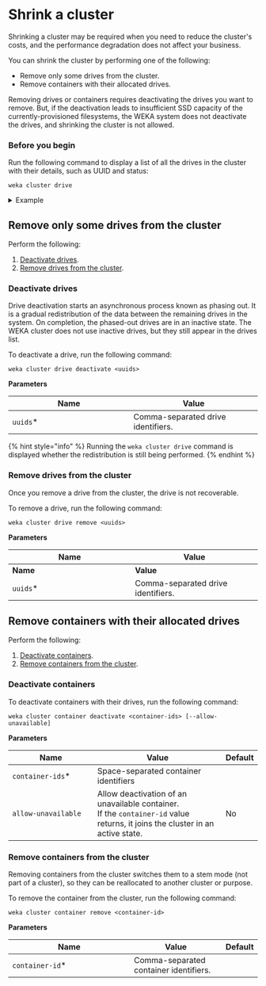 # Shrink a cluster

Shrinking a cluster may be required when you need to reduce the cluster's costs, and the performance degradation does not affect your business.

You can shrink the cluster by performing one of the following:

* Remove only some drives from the cluster.
* Remove containers with their allocated drives.

Removing drives or containers requires deactivating the drives you want to remove. But, if the deactivation leads to insufficient SSD capacity of the currently-provisioned filesystems, the WEKA system does not deactivate the drives, and shrinking the cluster is not allowed.

### Before you begin

Run the following command to display a list of all the drives in the cluster with their details, such as UUID and status:

`weka cluster drive`

<details>

<summary>Example</summary>

```
root@void-new-1:~# weka cluster drive
DISK ID  UUID                                  HOSTNAME     NODE ID  SIZE      STATUS    LIFETIME % USED  ATTACHMENT  DRIVE STATUS
37       84c4574d-5a46-4644-91aa-df1ceef27ff1  void-new-10  1921     1.09 TiB  ACTIVE    0                OK          OK
45       ecd05959-629c-4319-9d24-f69497c499e3  void-new-19  2401     1.09 TiB  ACTIVE    0                OK          OK
46       4c8af0fa-894b-4096-adb6-17fe98a3a690  void-new-17  2281     1.09 TiB  ACTIVE    0                OK          OK
47       49f684d0-9f2e-4b0a-9153-9aa3570067bd  void-new-18  2341     1.09 TiB  ACTIVE    0                OK          OK
57       7202db57-1f4e-4332-a132-33a47a729d46  void-new-0   1141     1.09 TiB  INACTIVE  0                OK
58       6c2ad35b-a1ff-4b30-9882-0ed3ec166747  void-new-1   1321     1.09 TiB  ACTIVE    0                OK          OK
59       ae8dd40a-9d3d-4154-a26d-3e9643f59e6f  void-new-2   1381     1.09 TiB  ACTIVE    0                OK          OK
60       b96e3c32-3a29-436a-ac35-2e8cf6808e9a  void-new-3   1441     1.09 TiB  ACTIVE    0                OK          OK
61       63ab4d5d-82ed-4248-9ce1-817ce5d7e106  void-new-4   1501     1.09 TiB  ACTIVE    0                OK          OK
62       0f303d2c-5fd0-47e6-9150-0da4afcc454b  void-new-5   1561     1.09 TiB  ACTIVE    0                OK          OK
63       d21f4b3b-1458-4402-8592-06e7ca426d9c  void-new-6   1621     1.09 TiB  ACTIVE    0                OK          OK
64       0c3de49c-b123-4b0b-bd64-e7a90454b41d  void-new-7   1681     1.09 TiB  ACTIVE    0                OK          OK
65       c519e608-ae1d-402e-9f10-da69b227d2c8  void-new-8   1741     1.09 TiB  ACTIVE    0                OK          OK
66       80d53c1d-206e-4021-848b-e52b47bf32fa  void-new-9   1801     1.09 TiB  ACTIVE    0                OK          OK
68       3d669d70-6db2-4a7d-a13b-47ad531f43dd  void-new-11  1861     1.09 TiB  ACTIVE    0                OK          OK
69       ded74ec1-d208-41a9-af2d-eb1c1e81e613  void-new-12  1981     1.09 TiB  ACTIVE    0                OK          OK
70       4451db18-8417-4d4f-b5d0-02bad359b9ff  void-new-13  2041     1.09 TiB  ACTIVE    0                OK          OK
71       019f2b88-c284-4cf4-b384-0a0fde6ea128  void-new-14  2101     1.09 TiB  ACTIVE    0                OK          OK
72       7a315ea8-9f12-4143-b67b-213f2f3f6748  void-new-15  2161     1.09 TiB  ACTIVE    0                OK          OK
73       dce3f522-5672-4964-8db8-383774c11569  void-new-16  2221     1.09 TiB  ACTIVE    0                OK          OK
```

</details>

## Remove only some drives from the cluster

Perform the following:

1. [Deactivate drives](shrinking-a-cluster.md#deactivate-drives).
2. [Remove drives from the cluster](shrinking-a-cluster.md#remove-drives-from-the-cluster).

### Deactivate drives

Drive deactivation starts an asynchronous process known as phasing out. It is a gradual redistribution of the data between the remaining drives in the system. On completion, the phased-out drives are in an inactive state. The WEKA cluster does not use inactive drives, but they still appear in the drives list.&#x20;

To deactivate a drive, run the following command:

`weka cluster drive deactivate <uuids>`

**Parameters**

<table><thead><tr><th width="229">Name</th><th>Value</th></tr></thead><tbody><tr><td><code>uuids</code>*</td><td>Comma-separated drive identifiers.</td></tr></tbody></table>

{% hint style="info" %}
Running the `weka cluster drive` command is displayed whether the redistribution is still being performed.
{% endhint %}

### Remove drives from the cluster

Once you remove a drive from the cluster, the drive is not recoverable.

To remove a drive, run the following command:

`weka cluster drive remove <uuids>`

**Parameters**

<table><thead><tr><th width="232">Name</th><th>Value</th></tr></thead><tbody><tr><td><strong>Name</strong></td><td><strong>Value</strong></td></tr><tr><td><code>uuids</code>*</td><td>Comma-separated drive identifiers.</td></tr></tbody></table>

## Remove containers with their allocated drives

Perform the following:

1. [Deactivate containers](shrinking-a-cluster.md#deactivate-containers).
2. [Remove containers from the cluster](shrinking-a-cluster.md#remove-containers-from-the-cluster).

### Deactivate containers

To deactivate containers with their drives, run the following command:

`weka cluster container deactivate <container-ids> [--allow-unavailable]`

**Parameters**

<table><thead><tr><th width="224">Name</th><th width="398">Value</th><th>Default</th></tr></thead><tbody><tr><td><code>container-ids</code>*</td><td>Space-separated container identifiers</td><td></td></tr><tr><td><code>allow-unavailable</code></td><td>Allow deactivation of an unavailable container.<br>If the <code>container-id</code> value returns, it joins the cluster in an active state.</td><td>No</td></tr></tbody></table>

### Remove containers from the cluster

Removing containers from the cluster switches them to a stem mode (not part of a cluster), so they can be reallocated to another cluster or purpose.

To remove the container from the cluster, run the following command:

`weka cluster container remove <container-id>`

**Parameters**

<table><thead><tr><th width="230">Name</th><th>Value</th><th data-hidden>Default</th></tr></thead><tbody><tr><td><code>container-id</code>*</td><td>Comma-separated container identifiers.</td><td></td></tr></tbody></table>
